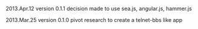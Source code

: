 2013.Apr.12 version 0.1.1
decision made to use sea.js, angular.js, hammer.js

2013.Mar.25 version 0.1.0
pivot research to create a telnet-bbs like app
